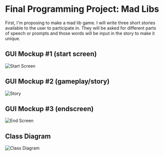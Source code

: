 # Final Programming Project: Mad Libs
First, I'm proposing to make a mad lib game. I will write three short stories available to the user to participate in. They will be asked for different parts of speech or prompts and those words will be input in the story to make it unique. 

## GUI Mockup #1 (start screen)
![Start Screen](https://user-images.githubusercontent.com/89112469/160669355-eb27543d-6571-4013-9c41-1de9f17c2587.png)
## GUI Mockup #2 (gameplay/story)
![Story](https://user-images.githubusercontent.com/89112469/160678850-724e0675-c611-4023-9be4-27213becf348.png)
## GUI Mockup #3 (endscreen)
![End Screen](https://user-images.githubusercontent.com/89112469/160669861-14472219-e608-4145-b1af-03002d773665.png)
## Class Diagram
![Class Diagram](https://user-images.githubusercontent.com/89112469/168872718-be5e5d5b-65e0-45aa-adcb-2d6f78686660.png)

